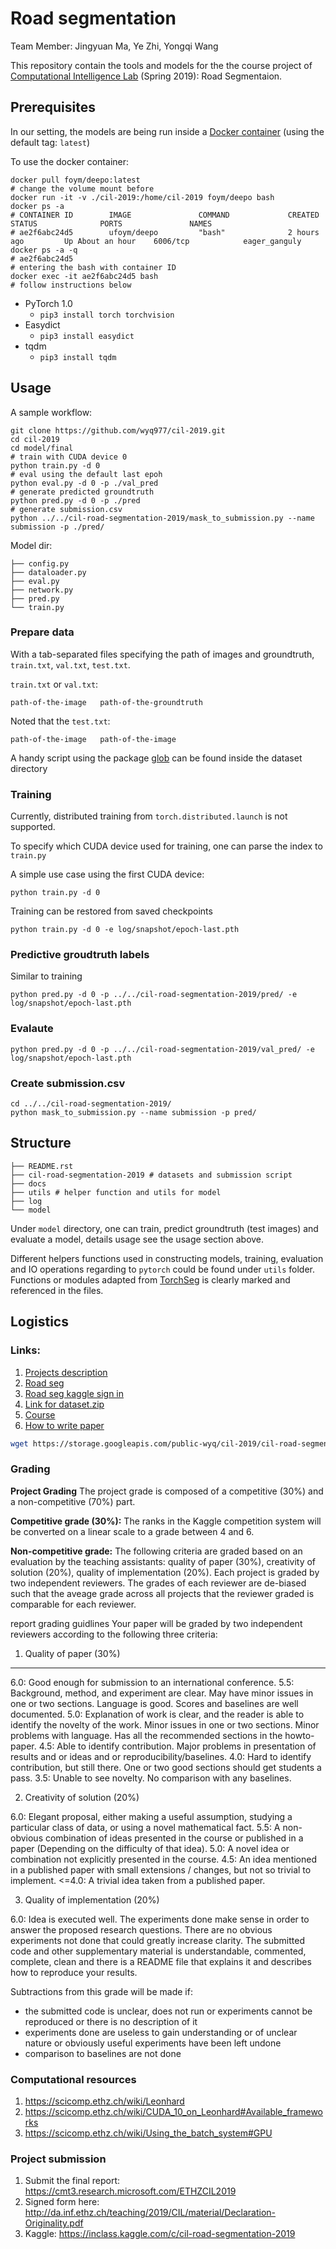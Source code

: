 # Road segmentation

Team Member: Jingyuan Ma, Ye Zhi, Yongqi Wang

This repository contain the tools and models for the the course project of [Computational Intelligence Lab](http://da.inf.ethz.ch/teaching/2019/CIL/project.php) (Spring 2019): Road Segmentaion.

## Prerequisites

In our setting, the models are being run inside a [Docker container](https://hub.docker.com/r/ufoym/deepo/) (using the default tag: `latest`)

To use the docker container:

```shell
docker pull foym/deepo:latest
# change the volume mount before
docker run -it -v ./cil-2019:/home/cil-2019 foym/deepo bash
docker ps -a 
# CONTAINER ID        IMAGE               COMMAND             CREATED             STATUS              PORTS               NAMES
# ae2f6abc24d5        ufoym/deepo         "bash"              2 hours ago         Up About an hour    6006/tcp            eager_ganguly
docker ps -a -q
# ae2f6abc24d5
# entering the bash with container ID
docker exec -it ae2f6abc24d5 bash
# follow instructions below
```

- PyTorch 1.0
  - `pip3 install torch torchvision`
- Easydict
  - `pip3 install easydict`
- tqdm
  - `pip3 install tqdm`

## Usage

A sample workflow:

```shell
git clone https://github.com/wyq977/cil-2019.git
cd cil-2019
cd model/final
# train with CUDA device 0
python train.py -d 0
# eval using the default last epoh
python eval.py -d 0 -p ./val_pred
# generate predicted groundtruth
python pred.py -d 0 -p ./pred
# generate submission.csv
python ../../cil-road-segmentation-2019/mask_to_submission.py --name submission -p ./pred/
```

Model dir:

```shell
├── config.py
├── dataloader.py
├── eval.py
├── network.py
├── pred.py
└── train.py
```

### Prepare data

With a tab-separated files specifying the path of images and groundtruth, `train.txt`, `val.txt`, `test.txt`.

`train.txt` or `val.txt`:

```shell
path-of-the-image   path-of-the-groundtruth
```

Noted that the `test.txt`:

```shell
path-of-the-image   path-of-the-image
```

A handy script using the package [glob](https://docs.python.org/3/library/glob.html) can be found inside the dataset directory

### Training

Currently, distributed training from `torch.distributed.launch` is not supported.

To specify which CUDA device used for training, one can parse the index to `train.py`

A simple use case using the first CUDA device:

```shell
python train.py -d 0
```

Training can be restored from saved checkpoints

```shell
python train.py -d 0 -e log/snapshot/epoch-last.pth
```

### Predictive groudtruth labels

Similar to training

```shell
python pred.py -d 0 -p ../../cil-road-segmentation-2019/pred/ -e log/snapshot/epoch-last.pth
```

### Evalaute

```shell
python pred.py -d 0 -p ../../cil-road-segmentation-2019/val_pred/ -e log/snapshot/epoch-last.pth
```

### Create submission.csv

```shell
cd ../../cil-road-segmentation-2019/
python mask_to_submission.py --name submission -p pred/
```

## Structure

```shell
├── README.rst
├── cil-road-segmentation-2019 # datasets and submission script
├── docs
├── utils # helper function and utils for model
├── log
└── model
```

Under `model` directory, one can train, predict groundtruth (test images) and evaluate a model, details usage see the usage section above.

Different helpers functions used in constructing models, training, evaluation and IO operations regarding to `pytorch` could be found under `utils` folder. Functions or modules adapted from [TorchSeg](https://github.com/ycszen/TorchSeg/tree/master/model) is clearly marked and referenced in the files.

## Logistics

### Links:

1. [Projects description](http://da.inf.ethz.ch/teaching/2019/CIL/project.php)
2. [Road seg](https://inclass.kaggle.com/c/cil-road-segmentation-2019)
3. [Road seg kaggle sign in](https://www.kaggle.com/t/c83d1c6de17c433ca64b3a9174205c44)
4. [Link for dataset.zip](https://storage.googleapis.com/public-wyq/cil-2019/cil-road-segmentation-2019.zip)
5. [Course](http://da.inf.ethz.ch/teaching/2019/CIL/project.php)
6. [How to write paper](http://da.inf.ethz.ch/teaching/2019/CIL/material/howto-paper.pdf)

```bash
wget https://storage.googleapis.com/public-wyq/cil-2019/cil-road-segmentation-2019.zip
```

### Grading

**Project Grading**
The project grade is composed of a competitive (30%) and a non-competitive (70%) part.

**Competitive grade (30%):** The ranks in the Kaggle competition system will be converted on a linear scale to a grade between 4 and 6.

**Non-competitive grade:** The following criteria are graded based on an evaluation by the teaching assistants: quality of paper (30%), creativity of solution (20%), quality of implementation (20%). Each project is graded by two independent reviewers. The grades of each reviewer are de-biased such that the aveage grade across all projects that the reviewer graded is comparable for each reviewer.

report grading guidlines
Your paper will be graded by two independent reviewers according to the following three criteria:

1. Quality of paper (30%)
----------------

6.0: Good enough for submission to an international conference.
5.5: Background, method, and experiment are clear. May have minor
issues in one or two sections. Language is good. Scores and baselines are well documented.
5.0: Explanation of work is clear, and the reader is able to identify the novelty of the work. Minor issues in one or two sections. Minor problems with language. Has all the recommended sections in the howto-paper.
4.5: Able to identify contribution. Major problems in presentation of results and or ideas and or reproducibility/baselines.
4.0: Hard to identify contribution, but still there. One or two good sections should get students a pass.
3.5: Unable to see novelty. No comparison with any baselines.


2. Creativity of solution (20%)

6.0: Elegant proposal, either making a useful assumption, studying a particular class of data, or using a novel mathematical fact.
5.5: A non-obvious combination of ideas presented in the course or published in a paper (Depending on the difficulty of that idea).
5.0: A novel idea or combination not explicitly presented in the course.
4.5: An idea mentioned in a published paper with small extensions / changes, but not so trivial to implement.
<=4.0: A trivial idea taken from a published paper.


3. Quality of implementation (20%)

6.0: Idea is executed well. The experiments done make sense in order to answer the proposed research questions. There are no obvious experiments not done that could greatly increase clarity. The submitted code and other supplementary material is understandable, commented, complete, clean and there is a README file that explains it and describes how to reproduce your results.

Subtractions from this grade will be made if:
- the submitted code is unclear, does not run or experiments cannot be reproduced or there is no description of it
- experiments done are useless to gain understanding or of unclear nature or obviously useful experiments have been left undone
- comparison to baselines are not done

### Computational resources

1. https://scicomp.ethz.ch/wiki/Leonhard
2. https://scicomp.ethz.ch/wiki/CUDA_10_on_Leonhard#Available_frameworks
3. https://scicomp.ethz.ch/wiki/Using_the_batch_system#GPU

### Project submission

1. Submit the final report: https://cmt3.research.microsoft.com/ETHZCIL2019
2. Signed form here: http://da.inf.ethz.ch/teaching/2019/CIL/material/Declaration-Originality.pdf
3. Kaggle: https://inclass.kaggle.com/c/cil-road-segmentation-2019
